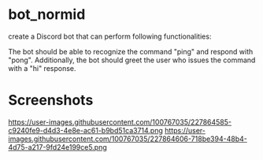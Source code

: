 # bot_normid
create a Discord bot that can perform following functionalities:

The bot should be able to recognize the command "ping" and respond with "pong".
Additionally, the bot should greet the user who issues the command with a "hi" response. 


# Screenshots
https://user-images.githubusercontent.com/100767035/227864585-c9240fe9-d4d3-4e8e-ac61-b9bd51ca3714.png
https://user-images.githubusercontent.com/100767035/227864606-718be394-48b4-4d75-a217-9fd24e199ce5.png
